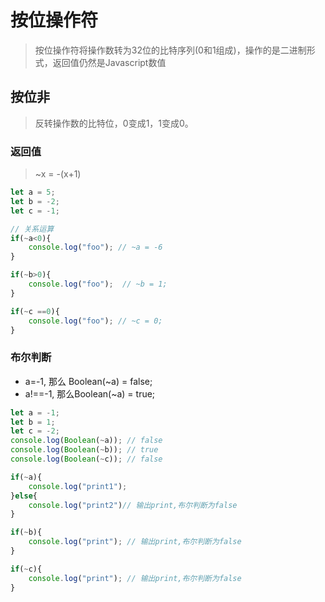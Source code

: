 # 按位操作符

> 按位操作符将操作数转为32位的比特序列(0和1组成)，操作的是二进制形式，返回值仍然是Javascript数值

## 按位非

> 反转操作数的比特位，0变成1，1变成0。

### 返回值

> ~x = -(x+1)

```js
let a = 5;
let b = -2;
let c = -1;

// 关系运算
if(~a<0){
    console.log("foo"); // ~a = -6
}

if(~b>0){
    console.log("foo");  // ~b = 1;
}

if(~c ==0){
    console.log("foo"); // ~c = 0;
}
```

### 布尔判断

- a=-1, 那么 Boolean(~a) = false;
- a!==-1, 那么Boolean(~a) = true;

```js
let a = -1;
let b = 1;
let c = -2;
console.log(Boolean(~a)); // false
console.log(Boolean(~b)); // true
console.log(Boolean(~c)); // false

if(~a){
    console.log("print1"); 
}else{
    console.log("print2")// 输出print,布尔判断为false
}

if(~b){
    console.log("print"); // 输出print,布尔判断为false
}

if(~c){
    console.log("print"); // 输出print,布尔判断为false
}
```

